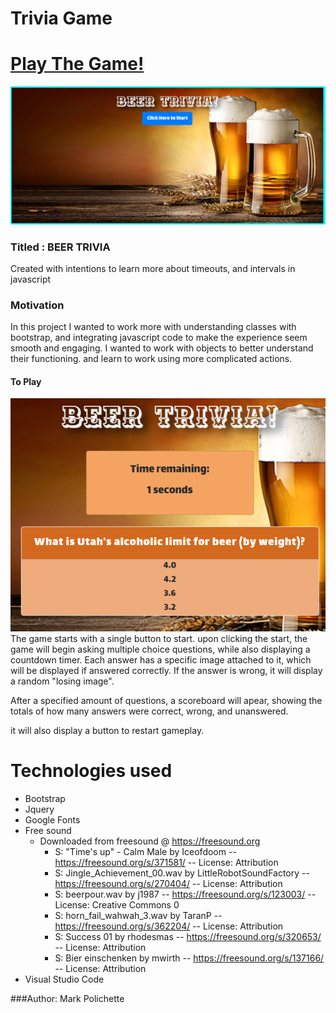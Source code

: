# Trivia Game

# [Play The Game!](https://MCPolichette.github.io//TriviaGame)

![ScreenShot](/assets/images/readMePics/BeerTrivia.PNG)

### Titled : BEER TRIVIA

Created with intentions to learn more about timeouts, and intervals in javascript

### Motivation

In this project I wanted to work more with understanding classes with bootstrap, and integrating javascript code to make the experience seem smooth and engaging. I wanted to work with objects to better understand their functioning. and learn to work using more complicated actions.

#### To Play

![ScreenShot](/assets/images/readMePics/Countdown.PNG)
The game starts with a single button to start. upon clicking the start, the game will begin asking multiple choice questions, while also displaying a countdown timer. Each answer has a specific image attached to it, which will be displayed if answered correctly. If the answer is wrong, it will display a random "losing image".

After a specified amount of questions, a scoreboard will apear, showing the totals of how many answers were correct, wrong, and unanswered.

it will also display a button to restart gameplay.

# Technologies used

- Bootstrap
- Jquery
- Google Fonts
- Free sound
  - Downloaded from freesound @ https://freesound.org
    - S: "Time's up" - Calm Male by Iceofdoom -- https://freesound.org/s/371581/ -- License: Attribution
    - S: Jingle_Achievement_00.wav by LittleRobotSoundFactory -- https://freesound.org/s/270404/ -- License: Attribution
    - S: beerpour.wav by j1987 -- https://freesound.org/s/123003/ -- License: Creative Commons 0
    - S: horn_fail_wahwah_3.wav by TaranP -- https://freesound.org/s/362204/ -- License: Attribution
    - S: Success 01 by rhodesmas -- https://freesound.org/s/320653/ -- License: Attribution
    - S: Bier einschenken by mwirth -- https://freesound.org/s/137166/ -- License: Attribution
- Visual Studio Code

###Author:
Mark Polichette
